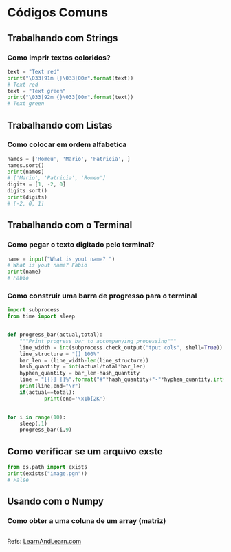 
# Códigos Comuns
## Trabalhando com Strings
### Como imprir textos coloridos?
  
```python
text = "Text red"
print("\033[91m {}\033[00m".format(text))
# Text red
text = "Text green"
print("\033[92m {}\033[00m".format(text))
# Text green
```
## Trabalhando com Listas
### Como colocar em ordem alfabetica
```python
names = ['Romeu', 'Mario', 'Patricia', ]
names.sort()
print(names)
# ['Mario', 'Patricia', 'Romeu']
digits = [1, -2, 0]
digits.sort()
print(digits)
# [-2, 0, 1]
```


## Trabalhando com o Terminal
### Como pegar o texto digitado pelo terminal?

```python
name = input("What is yout name? ")
# What is yout name? Fabio
print(name)
# Fabio
```

### Como construir uma barra de progresso para o terminal

```python
import subprocess
from time import sleep


def progress_bar(actual,total):
    """Print progress bar to accompanying processing"""
    line_width = int(subprocess.check_output("tput cols", shell=True))
    line_structure = "[] 100%"
    bar_len = (line_width-len(line_structure))
    hash_quantity = int(actual/total*bar_len)
    hyphen_quantity = bar_len-hash_quantity
    line = "[{}] {}%".format("#"*hash_quantity+"-"*hyphen_quantity,int(actual/total*100))
    print(line,end="\r")
    if(actual==total):
            print(end='\x1b[2K')


for i in range(10):
    sleep(.1)
    progress_bar(i,9)
````
## Como verificar se um arquivo exste

```python
from os.path import exists
print(exists("image.pgn"))
# False
````
## Usando com o Numpy
### Como obter a uma coluna de um array (matriz)


## 
Refs: [LearnAndLearn.com](https://learnandlearn.com/python-programming/python-how-to/python-function-arguments-mutable-and-immutable])

